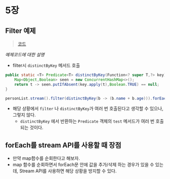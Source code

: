 # 5장

## Filter 예제

> [코드](./StreamDistinctExample2.java)

*예제코드에 대한 설명*
* filter시 `distinctByKey` 메서드 호출

```java
public static <T> Predicate<T> distinctByKey(Function<? super T,?> key){
    Map<Object,Boolean> seen = new ConcurrentHashMap<>();
    return t -> seen.putIfAbsent(key.apply(t),Boolean.TRUE) == null;
}
```

```java
personList.stream().filter(distinctByKey(b -> (b.name + b.age))).forEach(System.out::println);
```

* 해당 상황에서 `filter` 나 `distinctByKey`가 여러 번 호출된다고 생각할 수 있으나, 그렇지 않다.
  * `distinctByKey` 에서 반환하는 `Predicate` 객체의 `test` 메서드가 여러 번 호출되는 것이다.

## forEach를 stream API를 사용할 때 장점

* 만약 map함수를 순회한다고 해보자.
* map 함수를 순회하면서 forEach문 안에 값을 추가/삭제 하는 경우가 있을 수 있는데, Stream API를 사용하면 해당 상황을 방지할 수 있다.
